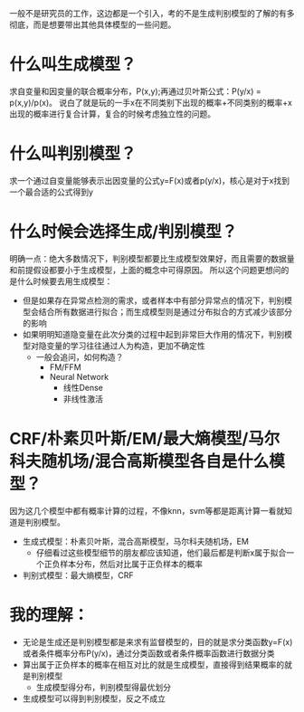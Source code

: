 一般不是研究员的工作，这边都是一个引入，考的不是生成判别模型的了解的有多彻底，而是想要带出其他具体模型的一些问题。

# 什么叫生成模型？
求自变量和因变量的联合概率分布，P(x,y);再通过贝叶斯公式：P(y/x) = p(x,y)/p(x)。
说白了就是玩的一手x在不同类别下出现的概率+不同类别的概率+x出现的概率进行复合计算，复合的时候考虑独立性的问题。

# 什么叫判别模型？
求一个通过自变量能够表示出因变量的公式y=F(x)或者p(y/x)，核心是对于x找到一个最合适的公式得到y

# 什么时候会选择生成/判别模型？
明确一点：绝大多数情况下，判别模型都要比生成模型效果好，而且需要的数据量和前提假设都要小于生成模型，上面的概念中可得原因。
所以这个问题更想问的是什么时候要去用生成模型：
- 但是如果存在异常点检测的需求，或者样本中有部分异常点的情况下，判别模型会结合所有数据进行拟合；而生成模型则是通过分布拟合的方式减少该部分的影响
- 如果明明知道隐变量在此次分类的过程中起到非常巨大作用的情况下，判别模型对隐变量的学习往往通过人为构造，更加不确定性
    - 一般会追问，如何构造？
        - FM/FFM
        - Neural Network
            - 线性Dense
            - 非线性激活

# CRF/朴素贝叶斯/EM/最大熵模型/马尔科夫随机场/混合高斯模型各自是什么模型？
因为这几个模型中都有概率计算的过程，不像knn，svm等都是距离计算一看就知道是判别模型。
- 生成式模型：朴素贝叶斯，混合高斯模型，马尔科夫随机场，EM
    - 仔细看过这些模型细节的朋友都应该知道，他们最后都是判断x属于拟合一个正负样本分布，然后对比属于正负样本的概率
- 判别式模型：最大熵模型，CRF

# 我的理解：
- 无论是生成还是判别模型都是来求有监督模型的，目的就是求分类函数y=F(x)或者条件概率分布P(y/x)，通过分类函数或者条件概率函数进行数据分类
- 算出属于正负样本的概率在相互对比的就是生成模型，直接得到结果概率的就是判别模型
    - 生成模型得分布，判别模型得最优划分
- 生成模型可以得到判别模型，反之不成立